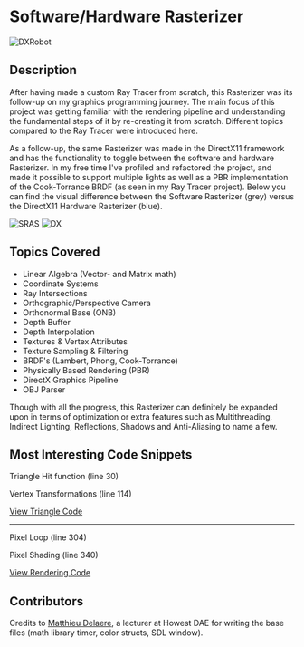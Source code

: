 # Software/Hardware Rasterizer
![DXRobot](/Screenshots/DXRobot_Animated.gif)

## Description
After having made a custom Ray Tracer from scratch, this Rasterizer was its follow-up on my graphics programming journey. The main focus of this project was getting familiar with the rendering pipeline and understanding the fundamental steps of it by re-creating it from scratch. Different topics compared to the Ray Tracer were introduced here.

As a follow-up, the same Rasterizer was made in the DirectX11 framework and has the functionality to toggle between the software and hardware Rasterizer. In my free time I've profiled and refactored the project, and made it possible to support multiple lights as well as a PBR implementation of the Cook-Torrance BRDF (as seen in my Ray Tracer project). Below you can find the visual difference between the Software Rasterizer (grey) versus the DirectX11 Hardware Rasterizer (blue).

![SRAS](/Screenshots/SRAS_Animated.gif) 
![DX](/Screenshots/DX_Animated.gif)

## Topics Covered
* Linear Algebra (Vector- and Matrix math)
* Coordinate Systems
* Ray Intersections
* Orthographic/Perspective Camera
* Orthonormal Base (ONB)
* Depth Buffer
* Depth Interpolation
* Textures & Vertex Attributes
* Texture Sampling & Filtering
* BRDF's (Lambert, Phong, Cook-Torrance)
* Physically Based Rendering (PBR)
* DirectX Graphics Pipeline
* OBJ Parser

Though with all the progress, this Rasterizer can definitely be expanded upon in terms of optimization or extra features such as Multithreading, Indirect Lighting, Reflections, Shadows and Anti-Aliasing to name a few.

## Most Interesting Code Snippets
Triangle Hit function (line 30)

Vertex Transformations (line 114)

[View Triangle Code](https://github.com/jarnepeire/Rasterizer/blob/main/source/Triangle.cpp)

-------------------------------------

Pixel Loop (line 304)

Pixel Shading (line 340)

[View Rendering Code](https://github.com/jarnepeire/Rasterizer/blob/main/source/ERenderer.cpp)

## Contributors
Credits to [Matthieu Delaere](https://www.linkedin.com/in/matthieu-delaere/), a lecturer at Howest DAE for writing the base files (math library timer, color structs, SDL window). 
